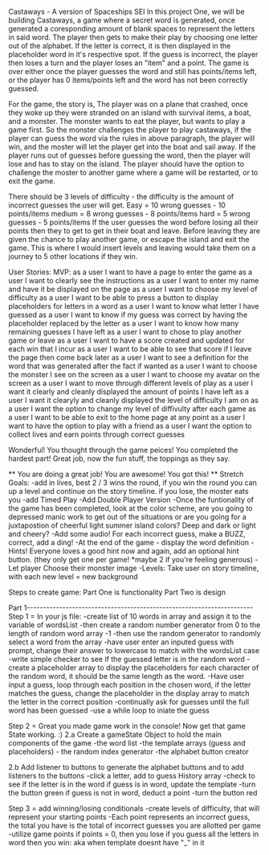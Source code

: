 Castaways - A version of Spaceships SEI
In this project One, we will be building Castaways, a game where a secret word is generated, once generated a coresponding amount of blank spaces to represent the letters in said word. The player then gets to make their play by choosing one letter out of the alphabet. If the letter is correct, it is then displayed in the placeholder word in it's respective spot. If the guess is incorrect, the player then loses a turn and the player loses an "item" and a point. The game is over either once the player guesses the word and still has points/items left, or the player has 0 items/points left and the word has not been correctly guessed. 

For the game, the story is, The player was on a plane that crashed, once they woke up they were stranded on an island with survival items, a boat, and a monster. The monster wants to eat the player, but wants to play a game first. So the monster challenges the player to play castaways, if the player can guess the word via the rules in above paragraph, the player will win, and the moster will let the player get into the boat and sail away. If the player runs out of guesses before guessing the word, then the player will lose and has to stay on the island. The player should have the option to challenge the moster to another game where a game will be restarted, or to exit the game. 

There should be 3 levels of difficulty - the difficulty is the amount of incorrect guesses the user will get. Easy = 10 wrong guesses - 10 points/items
medium = 8 wrong guesses - 8 points/items
hard = 5 wrong guesses - 5 points/items
If the user guesses the word before losing all their points then they to get to get in their boat and leave. Before leaving they are given the chance to play another game, or escape the island and exit the game. This is where I would insert levels and leaving would take them on a journey to 5 other locations if they win.



User Stories:
MVP:
as a user I want to have a page to enter the game
as a user I want to clearly see the instructions
as a user I want to enter my name and have it be displayed on the page
as a user I want to choose my level of difficulty
as a user I want to be able to press a button to display placeholders for letters in a word
as a user I want to know what letter I have guessed 
as a user I want to know if my guess was correct by having the placeholder replaced by the letter
as a user I want to know how many remaining guesses I have left
as a user I want to chose to play another game or leave 
as a user I want to have a score created and updated for each win that I incur
as a user I want to be able to see that score if I leave the page then come back later
as a user I want to see a definition for the word that was generated after the fact if wanted
as a user I want to choose the monster I see on the screen 
as a user I want to choose my avatar on the screen
as a user I want to move through different levels of play 
as a user I want it clearly and cleanly displayed the amount of points I have left
as a user I want it clearyly and cleanly displayed the level of difficulty I am on
as a user I want the option to change my level of diffivulty after each game
as a user I want to be able to exit to the home page at any point
as a user I want to have the option to play with a friend 
as a user I want the option to collect lives and earn points through correct guesses


Wonderful! You thought through the game peices! 
You completed the hardest part! Great job, now the fun stuff, the toppings as they say. 

 ** You are doing a great job! You are awesome! You got this! ** 
Stretch Goals:
    -add in lives, best 2 / 3 wins the round, if you win the round you can up a level and continue on the story timeline. if you lose, the moster eats you
    -add Timed Play 
    -Add Double Player Version
    -Once the funtionality of the game has been completed, look at the color scheme, are you going to depressed manic work to get out of the situations or are you going for a juxtapostion of cheerful light summer island colors? Deep and dark or light and cheery?
    -Add some audio! For each incorrect guess, make a BUZZ, correct, add a ding!
    -At the end of the game - display the word definition 
    -Hints! Everyone loves a good hint now and again, add an optional hint button. (they only get one per game! *maybe 2 if you're feeling generous)
    -Let player Choose their monster image
    -Levels: Take user on story timeline, with each new level = new background 

Steps to create game: 
Part One is functionality
Part Two is design 

Part 1----------------------------------------------------------------------
Step 1 =
In your js file:
    -create list of 10 words in array and assign it to the variable of wordsList
    -then create a random number generator from 0 to the length of random word array -1
    -then use the random generator to randomly select a word from the array
    -have user enter an inputed guess with prompt, change their answer to lowercase to match with the wordsList case
    -write simple checker to see if the guessed letter is in the random word
    -create a placeholder array to display the placeholders for each character of the random word, it should be the same length as the word.
    -Have user input a guess, loop through each position in the chosen word, if the letter matches the guess, change the placeholder in the display array to match the letter in the correct position 
    -continually ask for guesses until the full word has been guessed
        -use a while loop to iniate the guess


Step 2 = Great you made game work in the console! Now get that game State working. :)
2.a Create a gameState Object to hold the main components of the game
    -the word list
    -the template arrays (guess and placeholders)
    - the random index generator
    -the alphabet button creator 
    
2.b Add listener to buttons to generate the alphabet buttons and to add listeners to the buttons
    -click a letter, add to guess History array
    -check to see if the letter is in the word
        if guess is in word, update the template
            -turn the button green
        if guess is not in word, deduct a point
            -turn the button red

Step 3 = add winning/losing conditionals
    -create levels of difficulty, that will represent your starting points
    -Each point represents an incorrect guess, the total you have is the total of incorrect guesses you are allotted per game
    -utilize game points
        if points = 0, then you lose
        if you guess all the letters in word then you win: aka when template doesnt have "_" in it


